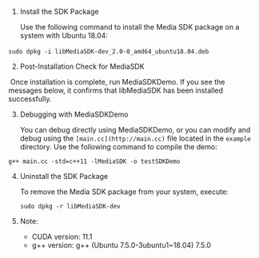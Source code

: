 1. Install the SDK Package   

   Use the following command to install the Media SDK package on a system with Ubuntu 18.04:

​	`sudo dpkg -i libMediaSDK-dev_2.0-0_amd64_ubuntu18.04.deb`	



2. Post-Installation Check for MediaSDK

​	Once installation is complete, run MediaSDKDemo. If you see the messages below, it confirms that 	libMediaSDK has been installed successfully.



3. Debugging with MediaSDKDemo   

   You can debug directly using MediaSDKDemo, or you can modify and debug using the `[main.cc](http://main.cc)` file located in the `example` directory. Use the following command to compile the demo:

`g++ main.cc -std=c++11 -lMediaSDK -o testSDKDemo`



4. Uninstall the SDK Package   

   To remove the Media SDK package from your system, execute:

     `sudo dpkg -r libMediaSDK-dev`

5. Note:   
   - CUDA version: 11.1   
   - g++ version: g++ (Ubuntu 7.5.0-3ubuntu1~18.04) 7.5.0